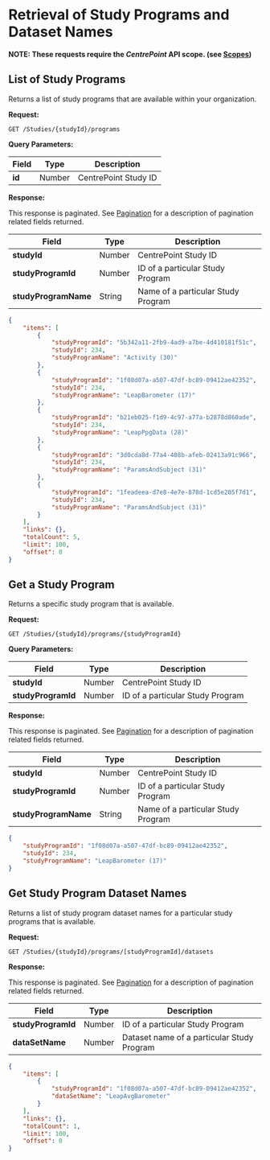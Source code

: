 # Retrieval of Study Programs and Dataset Names

**NOTE: These requests require the *CentrePoint* API scope. (see [Scopes](scopes.md))**

## List of Study Programs

Returns a list of study programs that are available within your organization.

**Request:**

```http
GET /Studies/{studyId}/programs
```

**Query Parameters:**

|Field|Type|Description|
|-----|----|-----------|
|**id**|Number|CentrePoint Study ID|

**Response:**

This response is paginated. See [Pagination](pagination.md) for a description of pagination related fields returned.

|Field|Type|Description|
|-----|----|-----------|
|**studyId**|Number|CentrePoint Study ID|
|**studyProgramId**|Number|ID of a particular Study Program|
|**studyProgramName**|String|Name of a particular Study Program|

```json
{
    "items": [
        {
            "studyProgramId": "5b342a11-2fb9-4ad9-a7be-4d410181f51c",
            "studyId": 234,
            "studyProgramName": "Activity (30)"
        },
        {
            "studyProgramId": "1f08d07a-a507-47df-bc89-09412ae42352",
            "studyId": 234,
            "studyProgramName": "LeapBarometer (17)"
        },
        {
            "studyProgramId": "b21eb025-f1d9-4c97-a77a-b2878d860ade",
            "studyId": 234,
            "studyProgramName": "LeapPpgData (28)"
        },
        {
            "studyProgramId": "3d0cda8d-77a4-408b-afeb-02413a91c966",
            "studyId": 234,
            "studyProgramName": "ParamsAndSubject (31)"
        },
        {
            "studyProgramId": "1feadeea-d7e8-4e7e-878d-1cd5e205f7d1",
            "studyId": 234,
            "studyProgramName": "ParamsAndSubject (31)"
        }
    ],
    "links": {},
    "totalCount": 5,
    "limit": 100,
    "offset": 0
}
```

## Get a Study Program

Returns a specific study program that is available.

**Request:**

```http
GET /Studies/{studyId}/programs/{studyProgramId}
```

**Query Parameters:**

|Field|Type|Description|
|-----|----|-----------|
|**studyId**|Number|CentrePoint Study ID|
|**studyProgramId**|Number|ID of a particular Study Program|

**Response:**

This response is paginated. See [Pagination](pagination.md) for a description of pagination related fields returned.

|Field|Type|Description|
|-----|----|-----------|
|**studyId**|Number|CentrePoint Study ID|
|**studyProgramId**|Number|ID of a particular Study Program|
|**studyProgramName**|String|Name of a particular Study Program|

```json
{
    "studyProgramId": "1f08d07a-a507-47df-bc89-09412ae42352",
    "studyId": 234,
    "studyProgramName": "LeapBarometer (17)"
}
```

## Get Study Program Dataset Names

Returns a list of study program dataset names for a particular study programs that is available.

**Request:**

```http
GET /Studies/{studyId}/programs/[studyProgramId]/datasets
```

**Response:**

This response is paginated. See [Pagination](pagination.md) for a description of pagination related fields returned.

|Field|Type|Description|
|-----|----|-----------|
|**studyProgramId**|Number|ID of a particular Study Program|
|**dataSetName**|Number|Dataset name of a particular Study Program|

```json
{
    "items": [
        {
            "studyProgramId": "1f08d07a-a507-47df-bc89-09412ae42352",
            "dataSetName": "LeapAvgBarometer"
        }
    ],
    "links": {},
    "totalCount": 1,
    "limit": 100,
    "offset": 0
}
```
